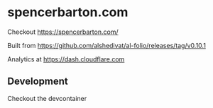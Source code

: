 # spencerbarton.com

Checkout https://spencerbarton.com/

Built from https://github.com/alshedivat/al-folio/releases/tag/v0.10.1

Analytics at https://dash.cloudflare.com

## Development

Checkout the devcontainer
